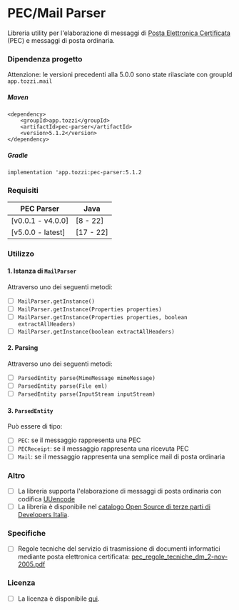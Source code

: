 # PEC/Mail Parser
Libreria utility per l'elaborazione di messaggi di [Posta Elettronica Certificata](https://www.agid.gov.it/it/piattaforme/posta-elettronica-certificata) (PEC) e messaggi di posta ordinaria.

### Dipendenza progetto
Attenzione: le versioni precedenti alla 5.0.0 sono state rilasciate con groupId `app.tozzi.mail`

##### Maven
```
<dependency>
	<groupId>app.tozzi</groupId>
	<artifactId>pec-parser</artifactId>
	<version>5.1.2</version>
</dependency>
```

##### Gradle
```
implementation 'app.tozzi:pec-parser:5.1.2
```

### Requisiti

| PEC Parser        | Java      |  
|-------------------|-----------|  
| [v0.0.1 - v4.0.0] | [8 - 22]  |  
| [v5.0.0 - latest] | [17 - 22] |  

### Utilizzo
#### 1. Istanza di `MailParser`
Attraverso uno dei seguenti metodi:
- [ ] `MailParser.getInstance()`
- [ ] `MailParser.getInstance(Properties properties)`
- [ ] `MailParser.getInstance(Properties properties, boolean extractAllHeaders)`
- [ ] `MailParser.getInstance(boolean extractAllHeaders)`

#### 2. Parsing
Attraverso uno dei seguenti metodi:
- [ ] `ParsedEntity parse(MimeMessage mimeMessage)`
- [ ] `ParsedEntity parse(File eml)`
- [ ] `ParsedEntity parse(InputStream inputStream)`

#### 3. `ParsedEntity`
Può essere di tipo:
- [ ] `PEC`: se il messaggio rappresenta una PEC
- [ ] `PECReceipt`: se il messaggio rappresenta una ricevuta PEC
- [ ] `Mail`: se il messaggio rappresenta una semplice mail di posta ordinaria

### Altro
- [ ] La libreria supporta l'elaborazione di messaggi di posta ordinaria con codifica  [UUencode](https://en.wikipedia.org/wiki/Uuencoding)
- [ ] La libreria è disponibile nel [catalogo Open Source di terze parti di Developers Italia](https://developers.italia.it/it/software/biagiot-java-pec-parser-09abab).

### Specifiche
- [ ]  Regole tecniche del servizio di trasmissione di documenti informatici mediante posta elettronica certificata:  [pec_regole_tecniche_dm_2-nov-2005.pdf](https://www.agid.gov.it/sites/default/files/repository_files/leggi_decreti_direttive/pec_regole_tecniche_dm_2-nov-2005.pdf)

### Licenza

- [ ] La licenza è disponibile [qui](https://github.com/biagioT/java-pec-parser/blob/main/LICENSE).
